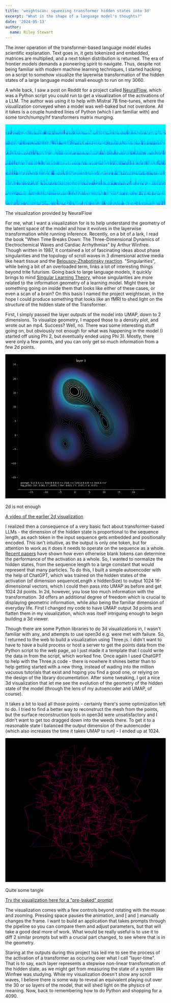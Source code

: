 ```yaml
---
title: 'weightscan: squeezing transformer hidden states into 3d'
excerpt: "What is the shape of a language model's thoughts?"
date: '2024-05-13'
author:
  name: Riley Stewart
---
```

The inner operation of the transformer-based language model eludes scientific explanation. Text goes in, it gets tokenized and embedded, matrices are multiplied, and a next token distribution is returned. The era of frontier models demands a pioneering spirit to navigate. Thus, despite not being familiar with modern machine learning techniques, I started hacking on a script to somehow visualize the layerwise transformation of the hidden states of a large language model small enough to run on my 3060. 

A while back, I saw a post on Reddit for a project called [NeuralFlow](https://github.com/valine/NeuralFlow), which was a Python script you could run to get a visualization of the activations of a LLM. The author was using it to help with Mistral 7B fine-tunes, where the visualization conveyed when a model was well-baked but not overdone. All it takes is a couple hundred lines of Python (which I am familiar with) and some torch/numpy/hf transformers matrix munging. 

![NeuralFlow](/assets/blog/weightscan/neuralflow.jpg)
<figcaption>The visualization provided by NeuralFlow</figcaption>

For me, what I want a visualization for is to help understand the geometry of the latent space of the model and how it evolves in the layerwise transformation while running inference. Recently, on a bit of a lark, I read the book "When Time Breaks Down: The Three-Dimensional Dynamics of Electrochemical Waves and Cardiac Arrhythmias" by Arthur Winfree. Though written in 1987, it contained a lot of fascinating ideas about phase singularities and the topology of scroll waves in 3 dimensional active media like heart tissue and the [Belousov-Zhabotinsky reaction](https://en.wikipedia.org/wiki/Belousov%E2%80%93Zhabotinsky_reaction). "Singularities", while being a bit of an overloaded term, links a lot of interesting things beyond trite futurism. Going back to large language models, it quickly brings to mind [Singular Learning Theory](https://arxiv.org/abs/2010.11560), whose singularities are more related to the information geometry of a learning model. Might there be something going on inside them that looks like either of these cases, or even a scan of a brain? On this basis I named the project weightscan, in the hope I could produce something that looks like an fMRI to shed light on the structure of the hidden state of the Transformer.

First, I simply passed the layer outputs of the model into UMAP, down to 2 dimensions. To visualize geometry, I mapped those to a density plot, and wrote out an mp4. Success? Well, no. There was some interesting stuff going on, but obviously not enough for what was happening in the model (I started off using Phi 2, but eventually ended using Phi 3). Mostly, there were only a few points, and you can only get so much information from a few 2d points.

![2d - not enough](/assets/blog/weightscan/earlystate.png)
<figcaption>2d is not enough</figcaption>

[A video of the earlier 2d visualization](/assets/blog/weightscan/hidden_states.mp4)

I realized then a consequence of a very basic fact about transformer-based LLMs - the dimension of the hidden state is proportional to the sequence length, as each token in the input sequence gets embedded and positionally encoded. This isn't intuitive, as the output is only one token, but for attention to work as it does it needs to operate on the sequence as a whole. [Recent papers](https://arxiv.org/abs/2402.14848) have shown how even otherwise blank tokens can determine the performance of the activation as a whole. So, I wanted to normalize the hidden states, from the sequence length to a large constant that would represent that many particles. To do this, I built a simple autoencoder with the help of ChatGPT, which was trained on the hidden states of the activation (of dimension sequenceLength x hiddenSize) to output 1024 16-dimensional vectors, which I could then pass into UMAP as before and get 1024 2d points. In 2d, however, you lose too much information with the transformation. 3d offers an additional degree of freedom which is crucial to displaying geometric information, while also being the familiar dimension of everyday life. First I changed my code to have UMAP output 3d points and flatten them in my visualization, which was itself intriguing enough to begin building a 3d viewer.

Though there are some Python libraries to do 3d visualizations in, I wasn't familiar with any, and attempts to use open3d e.g. were met with failure. So, I returned to the web to build a visualization using Three.js. I didn't want to have to have a build process or host a server to get the points data from the Python script to the web page, so I just made it a template that I could write the data in from the script, which worked fine. Once again I used ChatGPT to help with the Three.js code - there is nowhere it shines better than to help getting started with a new thing, instead of wading into the million vacuous tutorials that exist and hoping you find a good one, or relying on the design of the library documentation. After some tweaking, I got a nice 3d visualization that let me see the evolution of the geometry of the hidden state of the model (through the lens of my autoencoder and UMAP, of course). 

It takes a bit to load all those points - certainly there's some optimization left to do. I tried to find a better way to reconstruct the mesh from the points, but the surface reconstruction tools in open3d were unsatisfactory and I didn't want to get too dragged down into the weeds there. To get it to a reasonable state I balanced the output dimension of the autoencoder (which also increases the time it takes UMAP to run) - I ended up at 1024. 

![The end result](/assets/blog/weightscan/latestate.png)
<figcaption>Quite some tangle</figcaption>

[Try the visualization here for a "pre-baked" prompt](https://ristew.github.io/weightscan/visualize.html)

The visualization comes with a few controls beyond rotating with the mouse and zooming. Pressing space pauses the animation, and \[ and \] manually changes the frame. I want to build an application that takes prompts through the pipeline so you can compare them and adjust parameters, but that will take a good deal more of work. What would be really useful is to use it to diff 2 similar prompts but with a crucial part changed, to see where that is in the geometry.

Staring at the outputs during this project has led me to see the process of the activation of a transformer as occuring over what I call "layer-time". That is to say, each layer represents a stepwise non-linear transformation of the hidden state, as we might get from measuring the state of a system like Winfree was studying. While my visualization doesn't show any scroll waves, I believe there is some way to reveal an equivalent playing out over the 30 or so layers of the model, that will shed light on the physics of meaning. Now, back to remembering how to do Python and shopping for a 4090.
